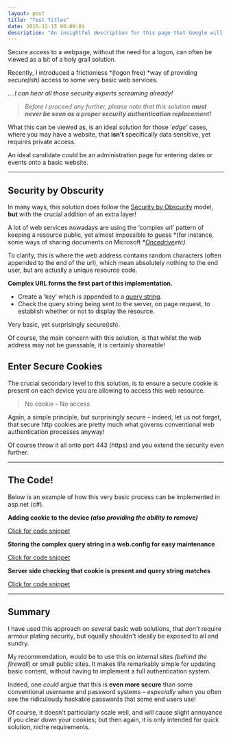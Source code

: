```yaml
---
layout: post
title: "Test Titles"
date: 2015-12-15 00:00:01
description: "An insightful description for this page that Google will like"
---
```


Secure access to a webpage, without the need for a logon, can often be viewed as a bit of a holy grail solution.

 Recently, I introduced a frictionless *(logon free) *way of providing *secure(ish)* access to some very basic web services.

*….I can hear all those security experts screaming already!*

> *Before I proceed any further, please note that this solution **must never be seen as a proper security authentication replacement!***

What this can be viewed as, is an ideal solution for those ‘*edge’* cases, where you may have a website, that **isn’t** specifically data sensitive, yet requires private access.

An ideal candidate could be an administration page for entering dates or events onto a basic website.

---

## Security by Obscurity

In many ways, this solution does follow the [Security by Obscurity](<https://en.wikipedia.org/wiki/Security_through_obscurity>) model, **but** with the crucial addition of an extra layer!

A lot of web services nowadays are using the ‘complex url’ pattern of keeping a resource public, yet almost impossible to guess *(for instance, some ways of sharing documents on Microsoft *[*Oncedrive*](<https://onedrive.live.com/about/en-gb/>)*etc).*

To clarify, this is where the web address contains random characters (often appended to the end of the url), which mean absolutely nothing to the end user, but are actually a unique resource code.

**Complex URL forms the first part of this implementation.**

- Create a ‘key’ which is appended to a [query string](<https://en.wikipedia.org/wiki/Query_string>). 
- Check the query string being sent to the server, on page request, to establish whether or not to display the resource.

<!-- -->

Very basic, yet surprisingly secure(ish).

Of course, the main concern with this solution, is that whilst the web address may not be guessable, it is certainly shareable!

## Enter Secure Cookies

The crucial secondary level to this solution, is to ensure a secure cookie is present on each device you are allowing to access this web resource.

> No cookie – No access

Again, a simple principle, but surprisingly secure – indeed, let us not forget, that secure http cookies are pretty much what governs conventional web authentication processes anyway!

Of course throw it all onto port 443 (https) and you extend the security even further.

---

## The Code!

Below is an example of how this very basic process can be implemented in asp.net (c#).

**Adding cookie to the device *(also providing the ability to remove)***

<script src="https://gist.github.com/normansolutions/d7d28220fc03f03ce345.js"></script>

<noscript><a href="https://gist.github.com/d7d28220fc03f03ce345">Click for code snippet</a></noscript>

**Storing the complex query string in a web.config for easy maintenance**

<script src="https://gist.github.com/normansolutions/3740c5c29c3d637a51c0.js"></script>

<noscript><a href="https://gist.github.com/3740c5c29c3d637a51c0">Click for code snippet</a></noscript>

**Server side checking that cookie is present and query string matches**

<script src="https://gist.github.com/normansolutions/6c84c627ea9502e753eb.js"></script>

<noscript><a href="https://gist.github.com/6c84c627ea9502e753eb">Click for code snippet</a></noscript>

---



## Summary

I have used this approach on several basic web solutions, that *don’t* require armour plating security, but equally shouldn't ideally be exposed to all and sundry.

My recommendation, would be to use this on internal sites *(behind the firewall)* or small public sites. It makes life remarkably simple for updating basic content, without having to implement a full authentication system.

Indeed, one *could* argue that this is **even more secure** than some conventional username and password systems – *especially* when you often see the ridiculously hackable passwords that some end users use!

Of course, it doesn't particularly scale well, and will cause slight annoyance if you clear down your cookies; but then again, it is only intended for quick solution, niche requirements.

